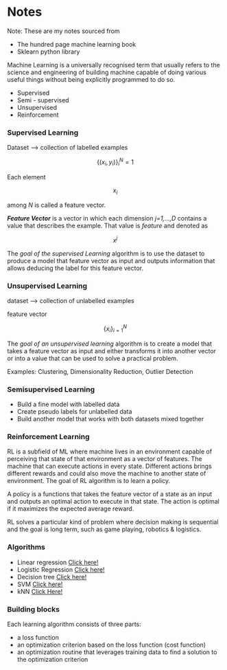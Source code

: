 # Notes

Note: These are my notes sourced from

- The hundred page machine learning book
- Sklearn python library

Machine Learning is a universally recognised term that usually refers to the science and engineering of building machine
capable of doing various useful things without being explicitly programmed to do so.

- Supervised
- Semi - supervised
- Unsupervised
- Reinforcement

### Supervised Learning

Dataset --> collection of labelled examples

$$
\{ (x_i,y_i) \} ^N_i=1
$$

Each element

$$ x_i $$

among *N* is called a feature vector.

***Feature Vector*** is a vector in which each dimension *j=1,...,D* contains a value that describes the example.
That value is *feature* and denoted as

$$ x^{j} $$

The *goal of the supervised Learning* algorithm is to use the dataset to produce a model that feature vector as input
and outputs information that allows deducing the label for this feature vector.

### Unsupervised Learning

dataset --> collection of unlabelled examples

feature vector

$$
\{x_i\}^N_{i=1}
$$

The *goal of an unsupervised learning* algorithm is to create a model that takes a feature vector as input and either
transforms it into another vector or into a value that can be used to solve a practical problem.

Examples: Clustering, Dimensionality Reduction, Outlier Detection

### Semisupervised Learning

- Build a fine model with labelled data
- Create pseudo labels for unlabelled data
- Build another model that works with both datasets mixed together

### Reinforcement Learning

RL is a subfield of ML where machine lives in an environment capable of perceiving that state of that environment as a
vector of features.
The machine that can execute actions in every state.
Different actions brings different rewards and could also move the machine to another state of environment.
The goal of RL algorithm is to learn a policy.

A policy is a functions that takes the feature vector of a state as an input and outputs an optimal action to execute in
that state.
The action is optimal if it maximizes the expected average reward.

RL solves a particular kind of problem where decision making is sequential and the goal is long term, such as game
playing, robotics & logistics.

### Algorithms

- Linear regression [Click here!](algorithms/Linear%20Regression.md)
- Logistic Regression [Click here!](algorithms/Logistic%20Regression.md)
- Decision tree [Click here!](algorithms/Decision%20Tree.md)
- SVM [Click here!](algorithms/SVM.md)
- kNN [Click Here!](algorithms/kNN.md)

### Building blocks

Each learning algorithm consists of three parts:

- a loss function
- an optimization criterion based on the loss function (cost function)
- an optimization routine that leverages training data to find a solution to the optimization criterion



